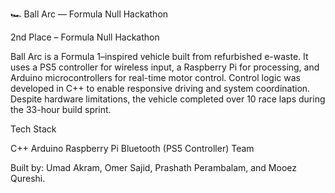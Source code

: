 🏎️ Ball Arc — Formula Null Hackathon

2nd Place – Formula Null Hackathon

Ball Arc is a Formula 1–inspired vehicle built from refurbished e-waste. It uses a PS5 controller for wireless input, a Raspberry Pi for processing, and Arduino microcontrollers for real-time motor control. Control logic was developed in C++ to enable responsive driving and system coordination. Despite hardware limitations, the vehicle completed over 10 race laps during the 33-hour build sprint.

Tech Stack

C++
Arduino
Raspberry Pi
Bluetooth (PS5 Controller)
Team

Built by: Umad Akram, Omer Sajid, Prashath Perambalam, and Mooez Qureshi.
